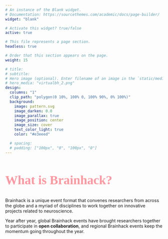```yaml
---
# An instance of the Blank widget.
# Documentation: https://sourcethemes.com/academic/docs/page-builder/
widget: "blank"

# Activate this widget? true/false
active: true

# This file represents a page section.
headless: true

# Order that this section appears on the page.
weight: 15

# title:
# subtitle:
# Hero image (optional). Enter filename of an image in the `static/media/` folder.
# hero_media: "virtualbh_2.png"
design:
  columns: "1"
  clip_path: "polygon(0 10%, 100% 0, 100% 90%, 0% 100%)"
  background:
    image: pattern.svg
    image_darken: 0.0
    image_parallax: true
    image_position: center
    image_size: cover
    text_color_light: true
    color: "#e3eeed"

  # spacing:
  # padding: ["100px", "0", "100px", "0"]
---
```


<!-- <img src="/global2021/media/virtualbh_2.png" alt="" class="border border-light"> -->

<link rel="stylesheet" type="text/css" href="//fonts.googleapis.com/css?family=Pacifico" />
<h2 style="font-family:'Pacifico';font-size:40px;color:#fe97a0">What is Brainhack?</h2>

Brainhack is a unique event format that convenes researchers from across the
globe and a myriad of disciplines to work together on innovative projects
related to neuroscience.

Year after year, global Brainhack events have brought researchers together to
participate in <b>open collaboration</b>, and regional Brainhack events keep the
momentum going throughout the year.

<br>
<div style="text-align:center;color:#fe97a0"><i class="fas fa-laptop-house fa-1x"></i>&nbsp;&nbsp;&nbsp;&nbsp;<i class="fas fa-laptop-house fa-1x"></i>&nbsp;&nbsp;&nbsp;&nbsp;<i class="fas fa-laptop-house fa-1x"></i>&nbsp;&nbsp;&nbsp;&nbsp;<i class="fas fa-laptop-house fa-1x"></i>&nbsp;&nbsp;&nbsp;&nbsp;<i class="fas fa-laptop-house fa-1x"></i></div>

